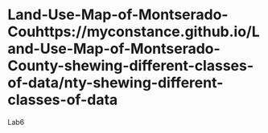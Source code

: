 # Land-Use-Map-of-Montserado-Couhttps://myconstance.github.io/Land-Use-Map-of-Montserado-County-shewing-different-classes-of-data/nty-shewing-different-classes-of-data
Lab6
